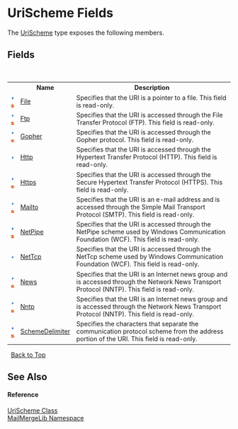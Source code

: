 # UriScheme Fields
 

The <a href="3552f8c9-311a-0a90-58bd-4f4ee35e9ca1">UriScheme</a> type exposes the following members.


## Fields
&nbsp;<table><tr><th></th><th>Name</th><th>Description</th></tr><tr><td>![Public field](media/pubfield.gif "Public field")![Static member](media/static.gif "Static member")</td><td><a href="b2345b14-299c-3e95-9dd2-b999b3ce29e1">File</a></td><td>
Specifies that the URI is a pointer to a file. This field is read-only.</td></tr><tr><td>![Public field](media/pubfield.gif "Public field")![Static member](media/static.gif "Static member")</td><td><a href="e8f3b7f3-6a81-cc65-0c22-6db67ce73473">Ftp</a></td><td>
Specifies that the URI is accessed through the File Transfer Protocol (FTP). This field is read-only.</td></tr><tr><td>![Public field](media/pubfield.gif "Public field")![Static member](media/static.gif "Static member")</td><td><a href="80cf308b-7264-2a03-b74a-c9b691dfa46c">Gopher</a></td><td>
Specifies that the URI is accessed through the Gopher protocol. This field is read-only.</td></tr><tr><td>![Public field](media/pubfield.gif "Public field")</td><td><a href="9eb646d4-117d-0fb3-0809-4713fc4515d6">Http</a></td><td>
Specifies that the URI is accessed through the Hypertext Transfer Protocol (HTTP). This field is read-only.</td></tr><tr><td>![Public field](media/pubfield.gif "Public field")![Static member](media/static.gif "Static member")</td><td><a href="7781d0ad-883d-31c4-1104-df9ffa9e7d45">Https</a></td><td>
Specifies that the URI is accessed through the Secure Hypertext Transfer Protocol (HTTPS). This field is read-only.</td></tr><tr><td>![Public field](media/pubfield.gif "Public field")![Static member](media/static.gif "Static member")</td><td><a href="1f0af385-e6f8-12ac-9673-227cbf0ac494">Mailto</a></td><td>
Specifies that the URI is an e-mail address and is accessed through the Simple Mail Transport Protocol (SMTP). This field is read-only.</td></tr><tr><td>![Public field](media/pubfield.gif "Public field")![Static member](media/static.gif "Static member")</td><td><a href="fef8904d-a68f-35d8-e691-223179685f48">NetPipe</a></td><td>
Specifies that the URI is accessed through the NetPipe scheme used by Windows Communication Foundation (WCF). This field is read-only.</td></tr><tr><td>![Public field](media/pubfield.gif "Public field")</td><td><a href="99ac023b-cf12-128a-247d-645774a3685f">NetTcp</a></td><td>
Specifies that the URI is accessed through the NetTcp scheme used by Windows Communication Foundation (WCF). This field is read-only.</td></tr><tr><td>![Public field](media/pubfield.gif "Public field")![Static member](media/static.gif "Static member")</td><td><a href="59922a92-9b78-fc5a-019b-90a9e438f41d">News</a></td><td>
Specifies that the URI is an Internet news group and is accessed through the Network News Transport Protocol (NNTP). This field is read-only.</td></tr><tr><td>![Public field](media/pubfield.gif "Public field")![Static member](media/static.gif "Static member")</td><td><a href="f1e2e61f-8e25-b105-2af9-99ef34557b79">Nntp</a></td><td>
Specifies that the URI is an Internet news group and is accessed through the Network News Transport Protocol (NNTP). This field is read-only.</td></tr><tr><td>![Public field](media/pubfield.gif "Public field")![Static member](media/static.gif "Static member")</td><td><a href="db92c36f-7d66-50b9-ebed-057a5b2274ed">SchemeDelimiter</a></td><td>
Specifies the characters that separate the communication protocol scheme from the address portion of the URI. This field is read-only.</td></tr></table>&nbsp;
<a href="#urischeme-fields">Back to Top</a>

## See Also


#### Reference
<a href="3552f8c9-311a-0a90-58bd-4f4ee35e9ca1">UriScheme Class</a><br /><a href="31c6ebbe-d683-7561-7308-5a5ee1f76bf5">MailMergeLib Namespace</a><br />